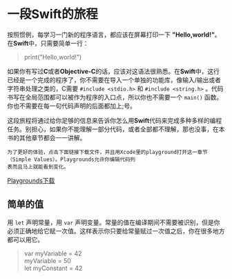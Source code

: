 # **一段Swift的旅程** #

按照惯例，每学习一门新的程序语言，都应该在屏幕打印一下
**"Hello,world!"**。在**Swift**中，只需要简单一行：

> print("Hello,world!")

如果你有写过**C**或者**Objective-C**的话，应该对这语法很熟悉。在**Swift**中，这行已经是一个完成的程序了，你不需要在导入一个单独的功能库，像输入/输出或者字符串处理之类的，C需要 `#include <stdio.h>` 和 `#include <string.h>` 。代码书写在全局范围都可以被作为程序的入口点，所以你也不需要一个 `main()` 函数。你也不需要在每一句代码声明的后面都加上;号。

这段旅程将通过给你足够的信息来告诉你怎么用**Swift**代码来完成多种多样的编程任务。别担心，如果你不能理解一部分代码，或者全部都不理解，那也没事，在本书的其他章节都会一一讲解。
    
    为了更好的体验，点击下面链接下载文件，并且用Xcode里的playground打开这一章节（Simple Values）。Playgrounds允许你编辑代码列
    表而且马上就能看到变化。

[Playgrounds下载](https://developer.apple.com/library/content/documentation/Swift/Conceptual/Swift_Programming_Language/GuidedTour.playground.zip)

## 简单的值 ##

用 `let` 声明常量，用 `var` 声明变量。常量的值在编译期间不需要被识别，但是你必须正确地给它赋一次值。这样表示你只要给常量赋过一次值之后，你在很多地方都可以用它。
>var myVariable = 42<br>
>myVariable = 50<br>
>let myConstant = 42<br>

